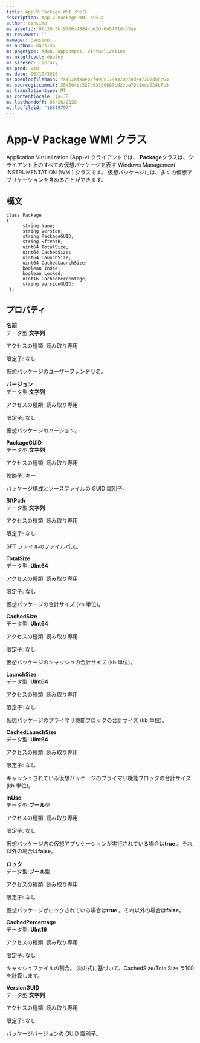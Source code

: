 ```yaml
---
title: App-V Package WMI クラス
description: App-V Package WMI クラス
author: dansimp
ms.assetid: 0fc26c3b-9706-4804-be2d-645771dc33ae
ms.reviewer: ''
manager: dansimp
ms.author: dansimp
ms.pagetype: mdop, appcompat, virtualization
ms.mktglfcycl: deploy
ms.sitesec: library
ms.prod: w10
ms.date: 06/16/2016
ms.openlocfilehash: fa452afaaeb2f490c179a928b24de47207d6dc63
ms.sourcegitcommit: 354664bc527d93f80687cd2eba70d1eea024c7c3
ms.translationtype: MT
ms.contentlocale: ja-JP
ms.lasthandoff: 06/26/2020
ms.locfileid: "10819797"
---
```

# App-V Package WMI クラス


Application Virtualization (App-v) クライアントでは、 **Package**クラスは、クライアント上のすべての仮想パッケージを表す Windows Management INSTRUMENTATION (WMI) クラスです。 仮想パッケージには、多くの仮想アプリケーションを含めることができます。

## 構文


``` syntax
class Package
{
      string Name;
      string Version;
      string PackageGUID;
      string SftPath;
      uint64 TotalSize;
      uint64 CachedSize;
      uint64 LaunchSize;
      uint64 CachedLaunchSize;
      boolean InUse;
      boolean Locked;
      uint16 CachedPercentage;
      string VersionGUID;
 };
```

## プロパティ


<a href="" id="name"></a>**名前**  
データ型:**文字列**

アクセスの種類: 読み取り専用

限定子: なし

仮想パッケージのユーザーフレンドリ名。

<a href="" id="version"></a>**バージョン**  
データ型:**文字列**

アクセスの種類: 読み取り専用

限定子: なし

仮想パッケージのバージョン。

<a href="" id="packageguid"></a>**PackageGUID**  
データ型:**文字列**

アクセスの種類: 読み取り専用

修飾子: キー

パッケージ構成とソースファイルの GUID 識別子。

<a href="" id="sftpath"></a>**SftPath**  
データ型:**文字列**

アクセスの種類: 読み取り専用

限定子: なし

SFT ファイルのファイルパス。

<a href="" id="totalsize"></a>**TotalSize**  
データ型: **UInt64**

アクセスの種類: 読み取り専用

限定子: なし

仮想パッケージの合計サイズ (kb 単位)。

<a href="" id="cachedsize"></a>**CachedSize**  
データ型: **UInt64**

アクセスの種類: 読み取り専用

限定子: なし

仮想パッケージのキャッシュの合計サイズ (kb 単位)。

<a href="" id="launchsize"></a>**LaunchSize**  
データ型: **UInt64**

アクセスの種類: 読み取り専用

限定子: なし

仮想パッケージのプライマリ機能ブロックの合計サイズ (kb 単位)。

<a href="" id="cachedlaunchsize"></a>**CachedLaunchSize**  
データ型: **UInt64**

アクセスの種類: 読み取り専用

限定子: なし

キャッシュされている仮想パッケージのプライマリ機能ブロックの合計サイズ (kb 単位)。

<a href="" id="inuse"></a>**InUse**  
データ型:**ブール**型

アクセスの種類: 読み取り専用

限定子: なし

仮想パッケージ内の仮想アプリケーションが実行されている場合は**true** 。それ以外の場合は**false**。

<a href="" id="locked"></a>**ロック**  
データ型:**ブール**型

アクセスの種類: 読み取り専用

限定子: なし

仮想パッケージがロックされている場合は**true** 。それ以外の場合は**false**。

<a href="" id="cachedpercentage"></a>**CachedPercentage**  
データ型: **UInt16**

アクセスの種類: 読み取り専用

限定子: なし

キャッシュファイルの割合。 次の式に基づいて、CachedSize/TotalSize ラ100を計算します。

<a href="" id="versionguid"></a>**VersionGUID**  
データ型:**文字列**

アクセスの種類: 読み取り専用

限定子: なし

パッケージバージョンの GUID 識別子。

 

 





